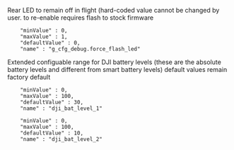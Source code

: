 Rear LED to remain off in flight (hard-coded value cannot be changed by user. to re-enable requires flash to stock firmware

		"minValue" : 0,
		"maxValue" : 1,
		"defaultValue" : 0,
		"name" : "g_cfg_debug.force_flash_led"

Extended configuable range for DJI battery levels (these are the absolute battery levels and different from smart battery levels) default values remain factory default
		
		"minValue" : 0,
		"maxValue" : 100,
		"defaultValue" : 30,
		"name" : "dji_bat_level_1"

		"minValue" : 0,
		"maxValue" : 100,
		"defaultValue" : 10,
		"name" : "dji_bat_level_2"

